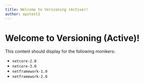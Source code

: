 ```yaml
---
title: Welcome to Versioning (Active)!
author: opstest2
---
```


# Welcome to Versioning (Active)!

This content should display for the following monikers:

* `netcore-2.0`
* `netcore-3.0`
* `netframework-1.0`
* `netframework-2.0`
